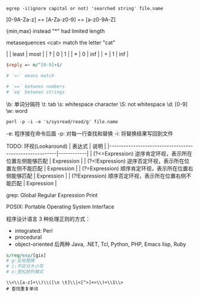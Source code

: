 
```shell
egrep -i(ignore capital or not) 'searched string' file.name
```


[0-9A-Za-z] == [A-Za-z0-9] == [a-z0-9A-Z]


{min,max} instead "*" had limited length


metasequences
\<cat\> match the letter "cat"


|   | least | most |
| ? |     0 |    1 |
| * |     0 |  inf |
| + |     1 |  inf |


```perl
$reply =~ m/^[0-9]+$/

# `=~` means match

# `==` between numbers
# `eq` between strings
```

\b: 单词分隔符
\t: tab
\s: whitespace character
\S: not whitespace
\d: [0-9]
\w: word


```shell
perl -p -i -e 's/sysread/read/g' file.name
```

-e: 程序接在命令后面
-p: 对每一行查找和替换
-i: 将替换结果写回到文件


TODO: 环视(Lookaround)
| 表达式                                                 | 说明       |
|--------------------------------------------------------|------------|
| (?<=Expression) 逆序肯定环视，表示所在位置左侧能够匹配 | Expression |
| (?<!Expression) 逆序否定环视，表示所在位置左侧不能匹配 | Expression |
| (?=Expression) 顺序肯定环视，表示所在位置右侧能够匹配  | Expression |
| (?!Expression) 顺序否定环视，表示所在位置右侧不能匹配  | Expression |


grep: Global Regular Expression Print

POSIX: Portable Operating System Interface


程序设计语言 3 种处理正则的方式：
+ integrated: Perl
+ procedural
+ object-oriented
后两种 Java, .NET, Tcl, Python, PHP, Emacs lisp, Ruby


```perl
s/reg/exp/[gix]
# g:全局替换
# i:不区分大小写
# x:宽松排列模式
```

```elisp
\\<\\[a-z]+\\)\\([\n \t]\\|<[^>]+>\\)+\\1\\>
# 查找重复单词
```
